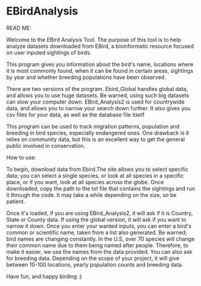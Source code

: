# EBirdAnalysis
READ ME:


Welcome to the EBird Analysis Tool. The purpose of this tool is to help analyze datasets downloaded from EBird, a bioinformatic resource focused on user inputed sightings of birds.

This program gives you information about the bird's name, locations where it is most commonly found, when it can be found in certain areas, sightings by year and whether breeding populations have been observed. 

There are two versions of the program. Ebird_Global handles global data, and allows you to use huge datasets. Be warned, using such big datasets can slow your computer down. EBird_Analysis2 is used for countrywide data, and allows you to narrow your search down further. It also gives you csv files for your data, as well as the database file itself

This program can be used to track migration patterns, population and breeding in bird species, especially endangered ones. One drawback is it relies on community data, but this is an excellent way to get the general public involved in conservation. 

How to use:

To begin, download data from Ebird.The site allows you to select specific data; you can select a single species, or look at all species in a specific place, or if you want, look at all species across the globe. Once downloaded, copy the path to the txt file that contains the sightings and run it through the code. It may take a while depending on the size, so be patient. 

Once it's loaded, if you are using EBird_Analysis2, it will ask if it is Country, State or County data. If using the global version, it will ask if you want to narrow it down. Once you enter your wanted inputs, you can enter a bird's common or scientific name, taken from a list also generated. Be warned; bird names are changing constantly. In the U.S, over 70 species will change their common name due to them being named after people. Therefore, to make it easier, we use the names from the data provided. You can also ask for breeding data. Depending on the scope of your project, it will give between 10-100 locations, yearly population counts and breeding data. 

Have fun, and happy birding :)
